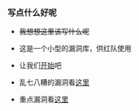 ### 写点什么好呢

- ~~我想想这里该写什么呢~~

- 这是一个小型的漏洞库，供红队使用
- 让我们[开始](/wiki/)吧

- 乱七八糟的漏洞看[这里](/wiki/)

- 重点漏洞看[这里](/wiki/重点漏洞.md)
